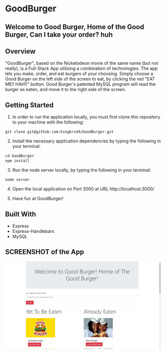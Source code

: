 # GoodBurger
Welcome to Good Burger, Home of the Good Burger, Can I take your order? **huh**
---------------------------------------------------------------------------

## Overview

"GoodBurger", based on the Nickelodeon movie of the same name (but not really), is a Full-Stack App utilizing a combination of technologies. The app lets you make, order, and eat burgers of your choosing. Simply choose a Good Burger on the left side of the screen to eat, by clicking the red "EAT ME!! HAH!!" button. Good Burger's patented MySQL program will read the burger as eaten, and move it to the right side of the screen.

## Getting Started

1) In order to run the application locally, you must first clone this repository to your machine with the following:

```
git clone git@github.com:kingbrs49/GoodBurger.git
```

2) Install the necessary application dependencies by typing the following in your terminal:

```
cd GoodBurger
npm install
```

3) Run the node server locally, by typing the following in your terminal:

```
node server
```

4) Open the local application on Port 3000 at URL http://localhost:3000/

5) Have fun at GoodBurger!

## Built With

* Express
* Express-Handlebars
* MySQL

## SCREENSHOT of the App

![Welcome to GoodBurger!](https://github.com/kingbrs49/GoodBurger/blob/master/GoodBurger.jpg?raw=true)




